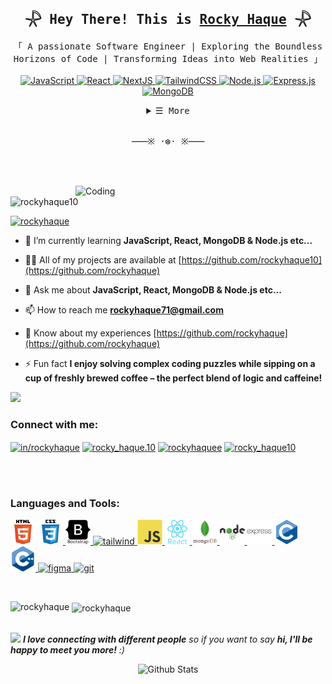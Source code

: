 <h2 align="center">
        <samp>𓇻 Hey There! This is
                <b><a target="_blank" href="https://rockyhaque.github.io/">Rocky Haque</a></b> 𓇻
        </samp>
</h2>
<p align="center">
        <!-- Intro -->
        <samp>
                「 A passionate Software Engineer | Exploring the Boundless Horizons of Code | Transforming Ideas into Web Realities 」
                <br>
                <br>
        </samp>
        <!-- Technologies -->
        <!-- JavaScript -->
        <a href="https://github.com/rockyhaque?tab=repositories" target="_blank"><img alt="JavaScript"
                        src="https://img.shields.io/badge/-JavaScript-F7DF1E?style=flat-square&logo=JavaScript&logoColor=white">
        </a>
        <!-- React -->
        <a href="https://github.com/rockyhaque?tab=repositories" target="_blank"><img alt="React"
                        src="https://img.shields.io/badge/-React-02cdf1?style=flat-square&logo=React&logoColor=white">
        </a>
        <!-- NextJS -->
        <a href="https://github.com/rockyhaque?tab=repositories" target="_blank"><img alt="NextJS"
                        src="https://img.shields.io/badge/-NextJS-white?style=flat-square&logo=Next.js&logoColor=black">
        </a>
        <!-- TailwindCSS -->
        <a href="https://github.com/rockyhaque?tab=repositories" target="_blank"><img alt="TailwindCSS"
                        src="https://img.shields.io/badge/-TailwindCSS-10172a?style=flat-square&logo=Tailwindcss&logoColor=37bcf8">
        </a>
        <!-- Node.js -->
        <a href="https://github.com/rockyhaque?tab=repositories" target="_blank">
            <img alt="Node.js" src="https://img.shields.io/badge/-Node.js-339933?style=flat-square&logo=Node.js&logoColor=white">
        </a>
        <!-- Express.js -->
        <a href="https://github.com/rockyhaque?tab=repositories" target="_blank">
            <img alt="Express.js" src="https://img.shields.io/badge/-Express.js-000000?style=flat-square&logo=express&logoColor=white">
        </a>
        <!-- MongoDB -->
        <a href="https://github.com/rockyhaque?tab=repositories" target="_blank">
            <img alt="MongoDB" src="https://img.shields.io/badge/-MongoDB-47A248?style=flat-square&logo=mongodb&logoColor=white">
        </a>


</p>

<!-- Details Section -->
<details align="center">
    <summary> <samp>&#9776; More</samp></summary>
    <p align="center">
        <br>
        <!-- Activity Widget -->
        <img alt="Rocky Haque's GitHub Stats"
                src="https://github-readme-stats.vercel.app/api?username=rockyhaque&show_icons=true&theme=radical" />
        <br>
        <!-- Social Links -->
        <p>Find me on</p>
        <!-- Mail -->
        <a href="mailto:connect.rockyhaque71@gmail.com" target="_blank"><img alt="Mail"
                src="https://img.shields.io/badge/-Mail-EA4335?style=flat-square&logo=Gmail&logoColor=white">
        </a>
        <!-- Twitter -->
        <a href="https://twitter.com/rockyhaque10" target="_blank"><img alt="Twitter"
                src="https://img.shields.io/badge/-Twitter-1c9bef?style=flat-square&logo=Twitter&logoColor=white">
        </a>
        <!-- Linkedin -->
        <a href="https://www.linkedin.com/in/rockyhaque/" target="_blank"><img alt="Linkedin"
                src="https://img.shields.io/badge/-Linkedin-0A66C2?style=flat-square&logo=Linkedin&logoColor=white">
        </a>
    </p>
</details>
<br>

<!-- Footer -->
<samp>
    <p align="center">
        ───※ ·❆· ※───
        <br><br><br><br>
    </p>
</samp>
<img align="right" alt="Coding" width="400" src="https://media.tenor.com/rePDfDWO3XoAAAAd/hacking.gif">

<p align="left"> <img src="https://komarev.com/ghpvc/?username=rockyhaque10&label=Profile%20views&color=0e75b6&style=flat" alt="rockyhaque10" /> </p>

<p align="left"> <a href="https://www.linkedin.com/in/rockyhaque/" target="blank"><img src="https://img.shields.io/badge/-LinkedIn-blue?style=for-the-badge&logo=linkedin&logoColor=white" alt="rockyhaque" /></a> </p>


- 🌱 I’m currently learning **JavaScript, React, MongoDB & Node.js etc...**

- 👨‍💻 All of my projects are available at [https://github.com/rockyhaque10](https://github.com/rockyhaque)

- 💬 Ask me about **JavaScript, React, MongoDB & Node.js etc...**

- 📫 How to reach me **rockyhaque71@gmail.com**

- 📄 Know about my experiences [https://github.com/rockyhaque](https://github.com/rockyhaque)

- ⚡ Fun fact **I enjoy solving complex coding puzzles while sipping on a cup of freshly brewed coffee – the perfect blend of logic and caffeine!**

<img src="https://raw.githubusercontent.com/innng/innng/master/assets/kyubey.gif" height="40" />

<h3 align="left">Connect with me:</h3>
<p align="left">
<a href="https://linkedin.com/in/in/rockyhaque" target="blank"><img align="center" src="https://raw.githubusercontent.com/rahuldkjain/github-profile-readme-generator/master/src/images/icons/Social/linked-in-alt.svg" alt="in/rockyhaque" height="30" width="40" /></a>
<a href="https://instagram.com/rocky_haque.10" target="blank"><img align="center" src="https://raw.githubusercontent.com/rahuldkjain/github-profile-readme-generator/master/src/images/icons/Social/instagram.svg" alt="rocky_haque.10" height="30" width="40" /></a>
<a href="https://fb.com/rockyhaquee" target="blank"><img align="center" src="https://raw.githubusercontent.com/rahuldkjain/github-profile-readme-generator/master/src/images/icons/Social/facebook.svg" alt="rockyhaquee" height="30" width="40" /></a>
<a href="https://twitter.com/rocky_haque10" target="blank"><img align="center" src="https://raw.githubusercontent.com/rahuldkjain/github-profile-readme-generator/master/src/images/icons/Social/twitter.svg" alt="rocky_haque10" height="30" width="40" /></a>
</p>
<br><br>
<h3 align="left">Languages and Tools:</h3>
<p align="left">
<img src="https://raw.githubusercontent.com/devicons/devicon/master/icons/html5/html5-original-wordmark.svg" alt="html5" width="40" height="40"/> </a> <a href="https://www.adobe.com/in/products/illustrator.html" target="_blank" rel="noreferrer">
<img src="https://raw.githubusercontent.com/devicons/devicon/master/icons/css3/css3-original-wordmark.svg" alt="css3" width="40" height="40"/>
<a href="https://getbootstrap.com" target="_blank" rel="noreferrer"> <img src="https://raw.githubusercontent.com/devicons/devicon/master/icons/bootstrap/bootstrap-plain-wordmark.svg" alt="bootstrap" width="40" height="40"/> 
<img src="https://www.vectorlogo.zone/logos/tailwindcss/tailwindcss-icon.svg" alt="tailwind" width="40" height="40"/> </a> <a href="https://www.adobe.com/products/xd.html" target="_blank" rel="noreferrer">
<img src="https://raw.githubusercontent.com/devicons/devicon/master/icons/javascript/javascript-original.svg" alt="javascript" width="40" height="40"/> </a> <a href="#" target="_blank" rel="noreferrer">
<img src="https://raw.githubusercontent.com/devicons/devicon/master/icons/react/react-original-wordmark.svg" alt="react" width="40" height="40"/> </a> <a href="https://reactnative.dev/" target="_blank" rel="noreferrer">
<img src="https://raw.githubusercontent.com/devicons/devicon/master/icons/mongodb/mongodb-original-wordmark.svg" alt="mongodb" width="40" height="40"/> </a> <a href="https://www.mongodb.com/" target="_blank" rel="noreferrer">
<img src="https://raw.githubusercontent.com/devicons/devicon/master/icons/nodejs/nodejs-original-wordmark.svg" alt="nodejs" width="40" height="40"/> </a> <a href="https://nodejs.org/en" target="_blank" rel="noreferrer">
<img src="https://raw.githubusercontent.com/devicons/devicon/master/icons/express/express-original-wordmark.svg" alt="express" width="40" height="40"/> </a> <a href="https://expressjs.com/" target="_blank" rel="noreferrer">
</a> <a href="https://www.cprogramming.com/" target="_blank" rel="noreferrer"> <img src="https://raw.githubusercontent.com/devicons/devicon/master/icons/c/c-original.svg" alt="c" width="40" height="40"/> </a> <a href="https://www.w3schools.com/cpp/" target="_blank" rel="noreferrer"> <img src="https://raw.githubusercontent.com/devicons/devicon/master/icons/cplusplus/cplusplus-original.svg" alt="cplusplus" width="40" height="40"/> </a> <a href="https://www.w3schools.com/css/" target="_blank" rel="noreferrer">
<img src="https://www.vectorlogo.zone/logos/figma/figma-icon.svg" alt="figma" width="40" height="40"/> </a> <a href="https://git-scm.com/" target="_blank" rel="noreferrer">
<img src="https://www.vectorlogo.zone/logos/git-scm/git-scm-icon.svg" alt="git" width="40" height="40"/> </a> <a href="https://www.w3.org/html/" target="_blank" rel="noreferrer">
 </a> </p>

<br><be>



<p><img align="left" src="https://github-readme-stats.vercel.app/api/top-langs?username=rockyhaque&show_icons=true&locale=en&layout=compact" alt="rockyhaque" /></p>

<p>&nbsp;<img align="center" src="https://github-readme-stats.vercel.app/api?username=rockyhaque&show_icons=true&locale=en" alt="rockyhaque" /></p>

<br>
<img src="https://media.giphy.com/media/LnQjpWaON8nhr21vNW/giphy.gif" width="60"> <em><b>I love connecting with different people</b> so if you want to say <b>hi, I'll be happy to meet you more!</b> :)</em>
</br>

<p align="center">
        <img src="https://raw.githubusercontent.com/mayhemantt/mayhemantt/Update/svg/Bottom.svg" alt="Github Stats" />
</p>


